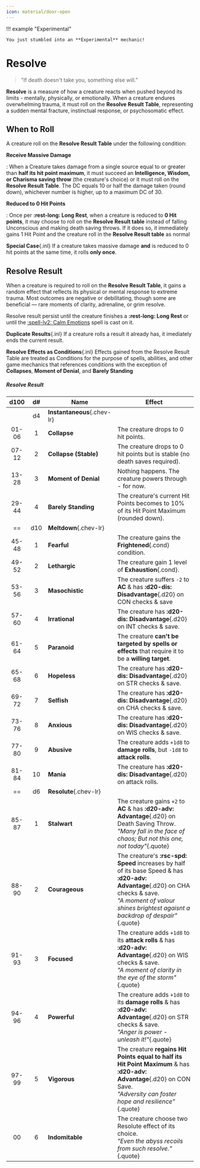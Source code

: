 ```yaml
---
icon: material/door-open
---
```


!!! example "Experimental"

    You just stumbled into an **Experimental** mechanic!

# Resolve

> "If death doesn't take you, something else will.”

**Resolve** is a measure of how a creature reacts when pushed beyond its limits - mentally, physically, or emotionally. When a creature endures overwhelming trauma, it must roll on the **Resolve Result Table**, representing a sudden mental fracture, instinctual response, or psychosomatic effect.

## When to Roll

A creature roll on the **Resolve Result Table** under the following condition:

**Receive Massive Damage**

:   When a Creature takes damage from a single source equal to or greater than **half its hit point maximum**, it must succeed an **Intelligence, Wisdom, or Charisma saving throw** (the creature's choice) or it must roll on the **Resolve Result Table**. The DC equals 10 or half the damage taken (round down), whichever number is higher, up to a maximum DC of 30.

**Reduced to 0 Hit Points**

:   Once per **:rest-long: Long Rest**, when a creature is reduced to **0 Hit points**, it may choose to roll on the **Resolve Result table** instead of falling Unconscious and making death saving throws. If it does so, it immediately gains 1 Hit Point and the creature roll in the **Resolve Result table** as normal

**Special Case**{.inl} If a creature takes massive damage **and** is reduced to 0 hit points at the same time, it rolls **only once**.

## Resolve Result

When a creature is required to roll on the **Resolve Result Table**, it gains a random effect that reflects its physical or mental response to extreme trauma. Most outcomes are negative or debilitating, though some are beneficial — rare moments of clarity, adrenaline, or grim resolve.

Resolve result persist until the creature finishes a **:rest-long: Long Rest** or until the [:spell-lv2: Calm Emotions](../../spells/description/core/level-2.md#calm-emotions) spell is cast on it.

**Duplicate Results**{.inl} If a creature rolls a result it already has, it imediately ends the current result.

**Resolve Effects as Conditions**{.inl} Effects gained from the Resolve Result Table are treated as Conditions for the purpose of spells, abilities, and other game mechanics that references conditions with the exception of **Collapses**, **Moment of Denial**, and **Barely Standing**

##### Resolve Result

| d100 | d# | Name | Effect |
|:-:|:-:|---|---|
| | d4 |**Instantaneous**{.chev-lr} | |
| 01-06 | 1 | **Collapse** | The creature drops to 0 hit points. |
| 07-12 | 2 | **Collapse (Stable)** | The creature drops to 0 hit points but is stable (no death saves required). |
| 13-28 | 3 | **Moment of Denial** | Nothing happens. The creature powers through - for now. |
| 29-44 | 4 | **Barely Standing** | The creature's current Hit Points becomes to 10% of its Hit Point Maximum (rounded down). |
| == | d10 | **Meltdown**{.chev-lr} | |
| 45-48 | 1 | **Fearful** | The creature gains the **Frightened**{.cond} condition. |
| 49-52 | 2 | **Lethargic** | The creature gain 1 level of **Exhaustion**{.cond}. |
| 53-56 | 3 | **Masochistic** | The creature suffers `-2` to **AC** & has **:d20-dis: Disadvantage**{.d20} on CON checks & save |
| 57-60 | 4 | **Irrational** | The creature has **:d20-dis: Disadvantage**{.d20} on INT checks & save. |
| 61-64 | 5 | **Paranoid** | The creature **can't be targeted by spells or effects** that require it to be a **willing target**. |
| 65-68 | 6 | **Hopeless** | The creature has **:d20-dis: Disadvantage**{.d20} on STR checks & save. |
| 69-72 | 7 | **Selfish** | The creature has **:d20-dis: Disadvantage**{.d20} on CHA checks & save. |
| 73-76 | 8 | **Anxious** | The creature has **:d20-dis: Disadvantage**{.d20} on WIS checks & save. |
| 77-80 | 9 | **Abusive** | The creature adds `+1d8` to **damage rolls**, but `-1d8` to **attack rolls**. |
| 81-84 | 10 | **Mania** | The creature has **:d20-dis: Disadvantage**{.d20} on attack rolls. |
| == | d6 | **Resolute**{.chev-lr} | |
| 85-87 | 1 | **Stalwart** | The creature gains `+2` to **AC** & has **:d20-adv: Advantage**{.d20} on Death Saving Throw.<br>*"Many fall in the face of chaos; But not this one, not today"*{.quote} |
| 88-90 | 2 | **Courageous** | The creature's **:rsc-spd: Speed** increases by half of its base Speed & has **:d20-adv: Advantage**{.d20} on CHA checks & save.<br>*"A moment of valour shines brightest agaisnt a backdrop of despair"*{.quote} |
| 91-93 | 3 | **Focused** | The creature adds `+1d8` to its **attack rolls** & has **:d20-adv: Advantage**{.d20} on WIS checks & save.<br>*"A moment of clarity in the eye of the storm"*{.quote} |
| 94-96 | 4 | **Powerful** | The creature adds `+1d8` to its **damage rolls** & has **:d20-adv: Advantage**{.d20} on STR checks & save.<br>*"Anger is power - unleash it!"*{.quote} |
| 97-99 | 5 | **Vigorous** | The creature **regains Hit Points equal to half its Hit Point Maximum** & has **:d20-adv: Advantage**{.d20} on CON Save.<br>*"Adversity can foster hope and resilience"*{.quote} |
| 00 | 6 | **Indomitable** | The creature choose two Resolute effect of its choice.<br>*"Even the abyss recoils from such resolve."*{.quote} |
